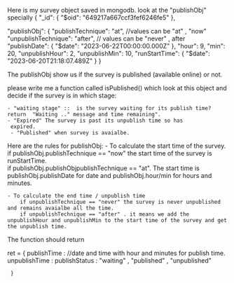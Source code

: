 Here is my survey object saved in mongodb.
look at the "publishObj" specially
{
  "_id": {
    "$oid": "649217a667ccf3fef6246fe5"
  },
 
  "publishObj": {
    "publishTechnique": "at", //values can be "at" , "now"
    "unpublishTechnique": "after", // values can be "never" , after
    "publishDate": {
      "$date": "2023-06-22T00:00:00.000Z"
    },
    "hour": 9,
    "min": 20,
    "unpublishHour": 2,
    "unpublishMin": 10,
    "runStartTime": {
      "$date": "2023-06-20T21:18:07.489Z"
    }
}


The publishObj show us if the survey is published (available online) or not.

please write me a function called isPublished() which look at this object and decide if the survey is in which stage:

    - "waiting stage" ::  is the survey waiting for its publish time? return  "Waiting .." message and time remaining".
    - "Expired" The survey is past its unpublish time so has
     expired.
     - "Published" when survey is avaialbe.


Here are the rules for publishObj:
    - To calculate the start time of the survey. 
        if publishObj.publishTechnique == "now" the start time of the survey is  runStartTime.     
        if publishObj.publishObjpublishTechnique == "at". The start time is publishObj.publishDate for date and publishObj.hour/min for hours and minutes.

    - To calculate the end time / unpublish time
        if unpublishTechnique == "never" the survey is never unpublished and remains avaialbe all the time.
        if unpublishTechnique == "after" . it means we add the unpublishHour and unpublishMin to the start time of the survey and get the unpublish time. 
The function should return 

 ret = {
        publishTime : //date and time with hour and minutes for publish time. unpublishTime : 
        publishStatus : "waiting" , "published" , "unpublished"
 
     }

